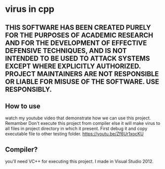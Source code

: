 # virus in cpp

## THIS SOFTWARE HAS BEEN CREATED PURELY FOR THE PURPOSES OF ACADEMIC RESEARCH AND FOR THE DEVELOPMENT OF EFFECTIVE DEFENSIVE TECHNIQUES, AND IS NOT INTENDED TO BE USED TO ATTACK SYSTEMS EXCEPT WHERE EXPLICITLY AUTHORIZED. PROJECT MAINTAINERS ARE NOT RESPONSIBLE OR LIABLE FOR MISUSE OF THE SOFTWARE. USE RESPONSIBLY.

## How to use
watch my youtube video that demonstrate how we can use this project. Remamber Don't execute this project from compiler else it will make virus to all files in project directory in which it present. First debug it and copy executable file to other testing folder.
https://youtu.be/Zf6Ur1xocKU

## Compiler?
you'll need VC++ for executing this project. I made in Visual Studio 2012.
